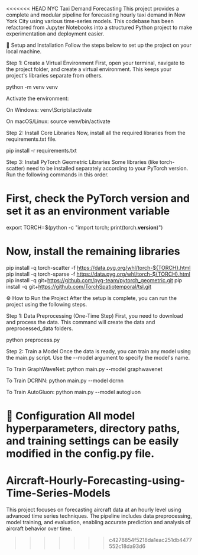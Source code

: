 <<<<<<< HEAD
NYC Taxi Demand Forecasting
This project provides a complete and modular pipeline for forecasting hourly taxi demand in New York City using various time-series models. This codebase has been refactored from Jupyter Notebooks into a structured Python project to make experimentation and deployment easier.

🚀 Setup and Installation
Follow the steps below to set up the project on your local machine.

Step 1: Create a Virtual Environment
First, open your terminal, navigate to the project folder, and create a virtual environment. This keeps your project's libraries separate from others.

python -m venv venv

Activate the environment:

On Windows: venv\Scripts\activate

On macOS/Linux: source venv/bin/activate

Step 2: Install Core Libraries
Now, install all the required libraries from the requirements.txt file.

pip install -r requirements.txt

Step 3: Install PyTorch Geometric Libraries
Some libraries (like torch-scatter) need to be installed separately according to your PyTorch version. Run the following commands in this order.

# First, check the PyTorch version and set it as an environment variable
export TORCH=$(python -c "import torch; print(torch.__version__)")

# Now, install the remaining libraries
pip install -q torch-scatter -f https://data.pyg.org/whl/torch-${TORCH}.html
pip install -q torch-sparse -f https://data.pyg.org/whl/torch-${TORCH}.html
pip install -q git+https://github.com/pyg-team/pytorch_geometric.git
pip install -q git+https://github.com/TorchSpatiotemporal/tsl.git

⚙️ How to Run the Project
After the setup is complete, you can run the project using the following steps.

Step 1: Data Preprocessing (One-Time Step)
First, you need to download and process the data. This command will create the data and preprocessed_data folders.

python preprocess.py

Step 2: Train a Model
Once the data is ready, you can train any model using the main.py script. Use the --model argument to specify the model's name.

To Train GraphWaveNet:
python main.py --model graphwavenet

To Train DCRNN:
python main.py --model dcrnn

To Train AutoGluon:
python main.py --model autogluon

🔧 Configuration
All model hyperparameters, directory paths, and training settings can be easily modified in the config.py file.
=======
# Aircraft-Hourly-Forecasting-using-Time-Series-Models
This project focuses on forecasting aircraft data at an hourly level using advanced time series techniques. The pipeline includes data preprocessing, model training, and evaluation, enabling accurate prediction and analysis of aircraft behavior over time.
>>>>>>> c4278854f5218da1eac251db4477552c18da93d6
